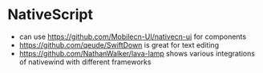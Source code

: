# NativeScript

- can use https://github.com/Mobilecn-UI/nativecn-ui for components
- https://github.com/qeude/SwiftDown is great for text editing
- https://github.com/NathanWalker/lava-lamp shows various integrations of nativewind with different frameworks
